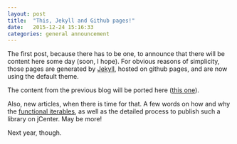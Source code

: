 ```yaml
---
layout: post
title:  "This, Jekyll and Github pages!"
date:   2015-12-24 15:16:33
categories: general announcement
---
```

The first post, because there has to be one, to announce that there will be content here some day (soon, I hope). For obvious reasons of simplicity, those pages are generated by [Jekyll](https://jekyllrb.com), hosted on github pages, and are now using the default theme.

The content from the previous blog will be ported here ([this one](https://smaspe.wordpress.com)).

Also, new articles, when there is time for that. A few words on how and why the [functional iterables](https://github.com/smaspe/FunctionalIterables), as well as the detailed process to publish such a library on jCenter. May be more!

Next year, though.
